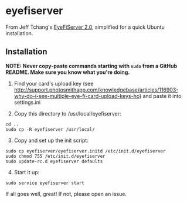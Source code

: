 # eyefiserver

From Jeff Tchang's [EyeFiServer 2.0](https://github.com/tachang/EyeFiServer), simplified for a quick Ubuntu installation.

## Installation

**NOTE: Never copy-paste commands starting with `sudo` from a GitHub README.  Make sure you know what you're doing.**

1. Find your card's upload key (see http://support.photosmithapp.com/knowledgebase/articles/116903-why-do-i-see-multiple-eye-fi-card-upload-keys-ho) and paste it into settings.ini

2. Copy this directory to /usr/local/eyefiserver:

```
cd ..
sudo cp -R eyefiserver /usr/local/
```

3. Copy and set up the init script:

```
sudo cp eyefiserver/eyefiserver.initd /etc/init.d/eyefiserver
sudo chmod 755 /etc/init.d/eyefiserver
sudo update-rc.d eyefiserver defaults
```

4. Start it up:

```
sudo service eyefiserver start
```

If all goes well, great!  If not, please open an issue.